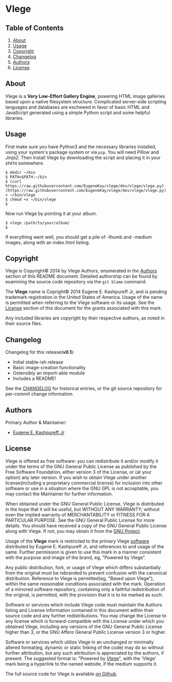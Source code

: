 <!--
# README.md
# EugeneKay/vlege
-->

Vlege
=====


Table of Contents
-----------------

  1. [About](#about)
  2. [Usage](#usage)
  3. [Copyright](#copyright)
  4. [Changelog](#changelog)
  5. [Authors](#authors)
  6. [License](#license)


About
-----

Vlege is a **Very Low-Effort Gallery Engine**, powering HTML image galleries based upon a native filesystem structure. Complicated server-side scripting languages and databases are eschewed in favor of basic HTML and JavaScript generated using a simple Python script and some helpful libraries.


Usage
-----

First make sure you have Python3 and the necessary libraries installed, using your system's package system or via `pip`. You will need *Pillow* and *Jinja2*. Then Install Vlege by downloading the script and placing it in your `$PATH` somewhere.

```
$ mkdir ~/bin
$ PATH=$PATH:~/bin
$ [curl https://raw.githubusercontent.com/EugeneKay/vlege/dev/vlege/vlege.py](https://raw.githubusercontent.com/EugeneKay/vlege/dev/vlege/vlege.py) > ~/bin/vlege
$ chmod +x ~/bin/vlege
$
```

Now run Vlege by pointing it at your album.

```
$ vlege /path/to/your/album/
$
```

If everything went well, you should get a pile of -thumb and -medium images, along with an index.html listing.


Copyright
---------

Vlege is Copyright&copy; 2014 by Vlege Authors, enumerated in the [Authors](#authors) section of this README document. Detailed authorship can be found by examining the source code repository via the `git blame` command.

The **Vlege** name is Copright&copy; 2014 Eugene E. Kashpureff Jr, and is pending trademark registration in the United States of America. Usage of the name is permitted when referring to the Vlege software or its usage. See the [License](#license) section of this document for the grants associated with this mark.

Any included libraries are copyright by their respective authors, as noted in their source files.


Changelog
---------

Changelog for this release(**v0.1**):

  * Initial stable-ish release
  * Basic image-creation functionality
  * Ostensibly an import-able module
  * Includes a README!

See the [CHANGELOG](CHANGELOG.md) for historical entries, or the git source repository for per-commit change information.


Authors
-------

Primary Author & Maintainer:
  * [Eugene E. Kashpureff Jr](mailto:eugene@kashpureff.org)


License
-------

Vlege is offered as free software: you can redistribute it and/or modify it under the terms of the GNU General Public License as published by the Free Software Foundation, either version 3 of the License, or (at your option) any later version. If you wish to obtain Vlege under another license(including a proprietary commercial license) for inclusion into other software or use in a situation where the GNU GPL is not acceptable, you may contact the Maintainer for further information.

When obtained under the GNU General Public License, Vlege is distributed in the hope that it will be useful, but WITHOUT ANY WARRANTY; without even the implied warranty of MERCHANTABILITY or FITNESS FOR A PARTICULAR PURPOSE. See the GNU General Public License for more details. You should have received a copy of the GNU General Public License along with Vlege. If not, you may obtain it from the [GNU Project](http://www.gnu.org/licenses/).

Usage of the **Vlege** mark is restricted to the primary Vlege [software](https://github.com/EugeneKay/vlege) distributed by Eugene E. Kashpureff Jr, and references to and usage of the same. Further permission is given to use this mark in a manner consistent with the purpose and image of the brand, eg, "Powered by Vlege".

Any public distribution, fork, or usage of Vlege which differs substantially from the original must be rebranded to prevent confusion with the canonical distribution. Reference to Vlege is permitted(eg, "Based upon Vlege"), within the same *reasonable* conditions associated with the mark. Operation of a mirrored software repository, containing only a faithful redistribution of the original, is permitted, with the provision that it is to be marked as such.

Software or services which include Vlege code must maintain the Authors listing and License information contained in this document within their source code and any further redistributions. You may change the License to any license which is forward-compatible with the License under which you obtained Vlege, including any versions of the GNU General Public License higher than 3, or the GNU Affero General Public License version 3 or higher.

Software or services which utilize Vlege in an unchanged or minimally altered format(eg, dynamic or static linking of the code) may do so without further attribution, but any such attribution is appreciated by the authors, if present. The suggested format is: "Powered by [Vlege](http://github.com/EugeneKay/vlege)", with the 'Vlege' mark being a hyperlink to the named website, if the medium supports it.

The full source code for Vlege is available [on Github](https://github.com/eugenekay/vlege).
